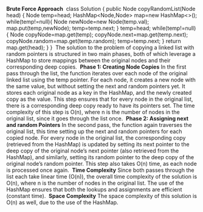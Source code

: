 **Brute Force Approach**
​
class Solution {
public Node copyRandomList(Node head) {
Node temp=head;
HashMap<Node,Node> map=new HashMap<>();
while(temp!=null){
Node newNode=new Node(temp.val);
map.put(temp,newNode);
temp=temp.next;
}
temp=head;
while(temp!=null){
Node copyNode=map.get(temp);
copyNode.next=map.get(temp.next);
copyNode.random=map.get(temp.random);
temp=temp.next;
}
return map.get(head);
}
}
​
The solution to the problem of copying a linked list with random pointers is structured in two main phases, both of which leverage a HashMap to store mappings between the original nodes and their corresponding deep copies.
​
**Phase 1: Creating Node Copies**
In the first pass through the list, the function iterates over each node of the original linked list using the temp pointer. For each node, it creates a new node with the same value, but without setting the next and random pointers yet. It stores each original node as a key in the HashMap, and the newly created copy as the value. This step ensures that for every node in the original list, there is a corresponding deep copy ready to have its pointers set. The time complexity of this step is O(n), where n is the number of nodes in the original list, since it goes through the list once.
​
**Phase 2: Assigning next and random Pointers**
In the second pass, the function again traverses the original list, this time setting up the next and random pointers for each copied node. For every node in the original list, the corresponding copy (retrieved from the HashMap) is updated by setting its next pointer to the deep copy of the original node’s next pointer (also retrieved from the HashMap), and similarly, setting its random pointer to the deep copy of the original node’s random pointer. This step also takes O(n) time, as each node is processed once again.
​
**Time Complexity**
Since both passes through the list each take linear time (O(n)), the overall time complexity of the solution is O(n), where n is the number of nodes in the original list. The use of the HashMap ensures that both the lookups and assignments are efficient (constant time).
​
**Space Complexity**
The space complexity of this solution is O(n) as well, due to the use of the HashMap.